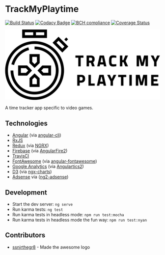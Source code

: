 # TrackMyPlaytime

[![Build Status](https://travis-ci.org/mzrimsek/track-my-playtime.svg?branch=master)](https://travis-ci.org/mzrimsek/track-my-playtime)
[![Codacy Badge](https://api.codacy.com/project/badge/Grade/c8798172f0ee4f98b0fa4d31e57af70b)](https://www.codacy.com/app/mzrimsek/track-my-playtime?utm_source=github.com&amp;utm_medium=referral&amp;utm_content=mzrimsek/track-my-playtime&amp;utm_campaign=Badge_Grade)
[![BCH compliance](https://bettercodehub.com/edge/badge/mzrimsek/track-my-playtime?branch=master)](https://bettercodehub.com/)
[![Coverage Status](https://coveralls.io/repos/github/mzrimsek/track-my-playtime/badge.svg?branch=master)](https://coveralls.io/github/mzrimsek/track-my-playtime?branch=master)

![TrackMyPlaytime Logo](./src/assets/blk_512x_v2.png)

A time tracker app specific to video games.

## Technologies

* [Angular](https://angular.io/) (via [angular-cli](https://github.com/angular/angular-cli))
* [RxJS](https://github.com/ReactiveX/rxjs)
* [Redux](https://redux.js.org/) (via [NGRX](https://github.com/ngrx/platform))
* [Firebase](https://firebase.google.com/) (via [AngularFire2](https://github.com/angular/angularfire2))
* [TravisCI](https://travis-ci.org/)
* [FontAwesome](https://fontawesome.com/) (via [angular-fontawesome](https://github.com/FortAwesome/angular-fontawesome))
* [Google Analytics](https://www.google.com/analytics) (via [Angulartics2](https://github.com/angulartics/angulartics2))
* [D3](https://d3js.org/) (via [ngx-charts](https://github.com/swimlane/ngx-charts))
* [Adsense](https://www.google.com/adsense/start/) via ([ng2-adsense](https://github.com/scttcper/ng2-adsense))

## Development

* Start the dev server: `ng serve`
* Run karma tests: `ng test`
* Run karma tests in headless mode: `npm run test:mocha`
* Run karma tests in headless mode the fun way: `npm run test:nyan`

## Contributors

* [ssnjrthegr8](https://github.com/ssnjrthegr8) - Made the awesome logo
